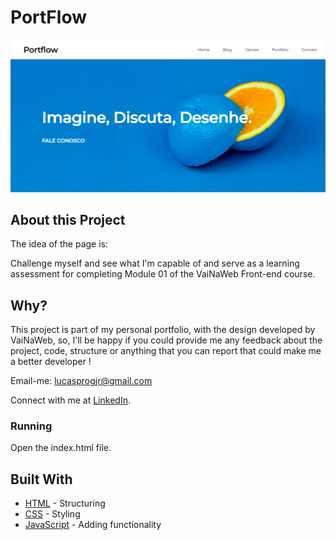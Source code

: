 # PortFlow

![Preview-Screens](https://github.com/yami-kagayaki/portflow-vnw/blob/master/portflow.png)

## About this Project

The idea of the page is:

Challenge myself and see what I'm capable of and serve as a learning assessment for completing Module 01 of the VaiNaWeb Front-end course.

## Why?

This project is part of my personal portfolio, with the design developed by VaiNaWeb, so, I'll be happy if you could provide me any feedback about the project, code, structure or anything that you can report that could make me a better developer !

Email-me: lucasprogjr@gmail.com

Connect with me at [LinkedIn](https://www.linkedin.com/in/yami-kagayaki/).

### Running

Open the index.html file.

## Built With

- [HTML](https://developer.mozilla.org/en-US/docs/Web/HTML) - Structuring
- [CSS](https://developer.mozilla.org/en-US/docs/Web/CSS) - Styling
- [JavaScript](https://developer.mozilla.org/en-US/docs/Web/javascript) - Adding functionality
